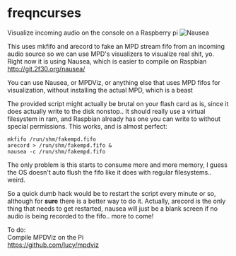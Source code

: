 # freqncurses
Visualize incoming audio on the console on a Raspberry pi
![Nausea](http://i.imgur.com/IquogKO.png)

This uses mkfifo and arecord to fake an MPD stream fifo from an incoming audio source so we can use MPD's visualizers to visualize real shit, yo. Right now it is using Nausea, which is easier to compile on Raspbian 
http://git.2f30.org/nausea/

You can use Nausea, or MPDViz, or anything else that uses MPD fifos for visualization, without installing the actual MPD, which is a beast

The provided script might actually be brutal on your flash card as is, since it does actually write to the disk nonstop..
It should really use a virtual filesystem in ram, and Raspbian already has one you can write to without special permissions. This works, and is almost perfect:

```
mkfifo /run/shm/fakempd.fifo
arecord > /run/shm/fakempd.fifo &
nausea -c /run/shm/fakempd.fifo
```

The only problem is this starts to consume more and more memory, I guess the OS doesn't auto flush the fifo 
like it does with regular filesystems.. weird.

So a quick dumb hack would be to restart the script every minute or so, although for **sure** there is a better way to do it. Actually, arecord is the only thing that needs to get restarted, nausea will just be a blank screen if no audio is being recorded to the fifo.. more to come!

To do:    
Compile MPDViz on the Pi    
https://github.com/lucy/mpdviz
